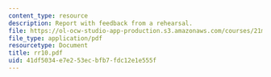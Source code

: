 ```yaml
---
content_type: resource
description: Report with feedback from a rehearsal.
file: https://ol-ocw-studio-app-production.s3.amazonaws.com/courses/21m-873-theater-arts-topics-suburbia-january-iap-2008/41df5034e7e253ecbfb7fdc12e1e555f_rr10.pdf
file_type: application/pdf
resourcetype: Document
title: rr10.pdf
uid: 41df5034-e7e2-53ec-bfb7-fdc12e1e555f
---
```

